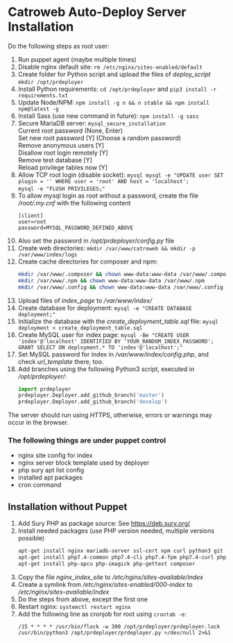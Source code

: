 # Catroweb Auto-Deploy Server Installation
Do the following steps as root user:
1. Run puppet agent (maybe multiple times)
1. Disable nginx default site: `rm /etc/nginx/sites-enabled/default`
1. Create folder for Python script and upload the files of *deploy_script* `mkdir /opt/prdeployer`
1. Install Python requirements: `cd /opt/prdeployer` and `pip3 install -r requirements.txt`
1. Update Node/NPM: `npm install -g n && n stable && npm install npm@latest -g`
1. Install Sass (use new command in future): `npm install -g sass`
1. Secure MariaDB server: `mysql_secure_installation`  
	Current root password (None, Enter)  
	Set new root password [Y] (Choose a random password)  
	Remove anonymous users [Y]  
	Disallow root login remotely [Y]  
	Remove test database [Y]  
	Reload privilege tables now [Y]
1. Allow TCP root login (disable socket): 
`mysql mysql -e "UPDATE user SET plugin = '' WHERE user = 'root' AND host = 'localhost';`  
`mysql -e "FLUSH PRIVILEGES;"`
1. To allow mysql login as root without a password, create the file */root/.my.cnf* with the following content  
    ```
    [client]
    user=root
    password=MYSQL_PASSWORD_DEFINED_ABOVE
    ```
1. Also set the password in */opt/prdeployer/config.py* file
1. Create web directories: `mkdir /var/www/catroweb && mkdir -p /var/www/index/logs`
1. Create cache directories for composer and npm: 
   ```bash
   mkdir /var/www/.composer && chown www-data:www-data /var/www/.composer
   mkdir /var/www/.npm && chown www-data:www-data /var/www/.npm
   mkdir /var/www/.config && chown www-data:www-data /var/www/.config
   ```
1. Upload files of *index_page* to */var/www/index/*
1. Create database for deployment: `mysql -e "CREATE DATABASE deployment;"`
1. Initialize the database with the *create_deployment_table.sql* file: `mysql deployment < create_deployment_table.sql`
1. Create MySQL user for index page: `mysql -Be "CREATE USER 'index'@'localhost' IDENTIFIED BY 'YOUR_RANDOM_INDEX_PASSWORD'; GRANT SELECT ON deployment.* TO 'index'@'localhost';"`
1. Set MySQL password for index in */var/www/index/config.php*, and check *url_template* there, too.
1. Add branches using the following Python3 script, executed in */opt/prdeployer/*:  
   ```python
   import prdeployer
   prdeployer.Deployer.add_github_branch('master')
   prdeployer.Deployer.add_github_branch('develop')
   ```

The server should run using HTTPS, otherwise, errors or warnings may occur in the browser.

### The following things are under puppet control
* nginx site config for index
* nginx server block template used by deployer
* php sury apt list config
* installed apt packages
* cron command

## Installation without Puppet
1. Add Sury PHP as package source: See https://deb.sury.org/
1. Install needed packages (use PHP version needed, multiple versions possible)
   ```bash
   apt-get install nginx mariadb-server ssl-cert npm curl python3 git
   apt-get install php7.4-common php7.4-cli php7.4-fpm php7.4-curl php7.4-intl php7.4-gd php7.4-zip php7.4-mysql php7.4-xml php7.4-mbstring
   apt-get install php-apcu php-imagick php-gettext composer
   ```
1. Copy the file *nginx_index_site* to */etc/nginx/sites-available/index*
1. Create a symlink from */etc/nginx/sites-enabled/000-index* to */etc/nginx/sites-available/index*
1. Do the steps from above, except the first one
1. Restart nginx: `systemctl restart nginx`
1. Add the following line as cronjob for root using `crontab -e`:
   ```
   /15 * * * * /usr/bin/flock -w 300 /opt/prdeployer/prdeployer.lock /usr/bin/python3 /opt/prdeployer/prdeployer.py >/dev/null 2>&1
   ```